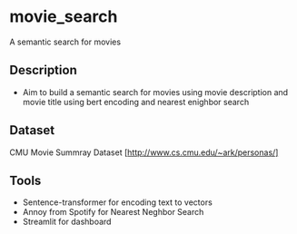 # movie_search
A semantic search for movies

## Description
- Aim to build a semantic search for movies using movie description and movie title using bert encoding and nearest enighbor search

## Dataset
CMU Movie Summray Dataset [http://www.cs.cmu.edu/~ark/personas/]

## Tools
- Sentence-transformer for encoding text to vectors
- Annoy from Spotify for Nearest Neghbor Search
- Streamlit for dashboard

